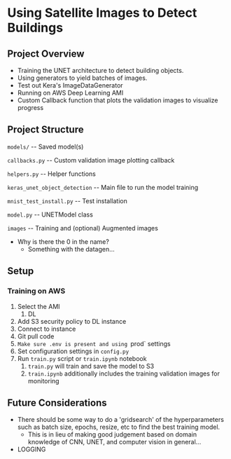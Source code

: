 # Using Satellite Images to Detect Buildings

## Project Overview

- Training the UNET architecture to detect building objects.
- Using generators to yield batches of images.
- Test out Kera's ImageDataGenerator
- Running on AWS Deep Learning AMI
- Custom Callback function that plots the validation images to visualize progress

## Project Structure

`models/` -- Saved model(s)

`callbacks.py` -- Custom validation image plotting callback

`helpers.py` -- Helper functions

`keras_unet_object_detection` -- Main file to run the model training

`mnist_test_install.py` -- Test installation

`model.py` -- UNETModel class

`images` -- Training and (optional) Augmented images
- Why is there the 0 in the name?
  - Something with the datagen...


## Setup

### Training on AWS

1. Select the AMI
   1. DL
2. Add S3 security policy to DL instance
3. Connect to instance
4. Git pull code
5. `Make sure .env is present and using `prod` settings
6. Set configuration settings in `config.py`
7. Run `train.py` script or `train.ipynb` notebook
   1. `train.py` will train and save the model to S3
   2. `train.ipynb` additionally includes the training validation images for monitoring



## Future Considerations

- There should be some way to do a 'gridsearch' of the hyperparameters such as batch size, epochs, resize, etc to find the best training model.
  - This is in lieu of making good judgement based on domain knowledge of CNN, UNET, and computer vision in general...
- LOGGING